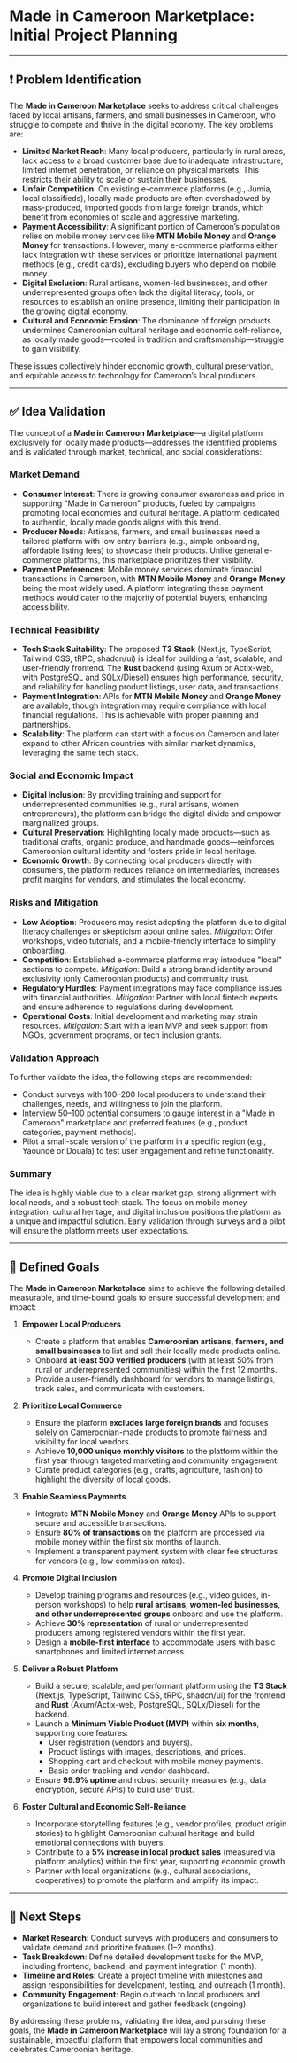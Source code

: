 # Made in Cameroon Marketplace: Initial Project Planning

---

## ❗ Problem Identification

The **Made in Cameroon Marketplace** seeks to address critical challenges faced by local artisans, farmers, and small businesses in Cameroon, who struggle to compete and thrive in the digital economy. The key problems are:

- **Limited Market Reach**: Many local producers, particularly in rural areas, lack access to a broad customer base due to inadequate infrastructure, limited internet penetration, or reliance on physical markets. This restricts their ability to scale or sustain their businesses.
- **Unfair Competition**: On existing e-commerce platforms (e.g., Jumia, local classifieds), locally made products are often overshadowed by mass-produced, imported goods from large foreign brands, which benefit from economies of scale and aggressive marketing.
- **Payment Accessibility**: A significant portion of Cameroon’s population relies on mobile money services like **MTN Mobile Money** and **Orange Money** for transactions. However, many e-commerce platforms either lack integration with these services or prioritize international payment methods (e.g., credit cards), excluding buyers who depend on mobile money.
- **Digital Exclusion**: Rural artisans, women-led businesses, and other underrepresented groups often lack the digital literacy, tools, or resources to establish an online presence, limiting their participation in the growing digital economy.
- **Cultural and Economic Erosion**: The dominance of foreign products undermines Cameroonian cultural heritage and economic self-reliance, as locally made goods—rooted in tradition and craftsmanship—struggle to gain visibility.

These issues collectively hinder economic growth, cultural preservation, and equitable access to technology for Cameroon’s local producers.

---

## ✅ Idea Validation

The concept of a **Made in Cameroon Marketplace**—a digital platform exclusively for locally made products—addresses the identified problems and is validated through market, technical, and social considerations:

### Market Demand
- **Consumer Interest**: There is growing consumer awareness and pride in supporting "Made in Cameroon" products, fueled by campaigns promoting local economies and cultural heritage. A platform dedicated to authentic, locally made goods aligns with this trend.
- **Producer Needs**: Artisans, farmers, and small businesses need a tailored platform with low entry barriers (e.g., simple onboarding, affordable listing fees) to showcase their products. Unlike general e-commerce platforms, this marketplace prioritizes their visibility.
- **Payment Preferences**: Mobile money services dominate financial transactions in Cameroon, with **MTN Mobile Money** and **Orange Money** being the most widely used. A platform integrating these payment methods would cater to the majority of potential buyers, enhancing accessibility.

### Technical Feasibility
- **Tech Stack Suitability**: The proposed **T3 Stack** (Next.js, TypeScript, Tailwind CSS, tRPC, shadcn/ui) is ideal for building a fast, scalable, and user-friendly frontend. The **Rust** backend (using Axum or Actix-web, with PostgreSQL and SQLx/Diesel) ensures high performance, security, and reliability for handling product listings, user data, and transactions.
- **Payment Integration**: APIs for **MTN Mobile Money** and **Orange Money** are available, though integration may require compliance with local financial regulations. This is achievable with proper planning and partnerships.
- **Scalability**: The platform can start with a focus on Cameroon and later expand to other African countries with similar market dynamics, leveraging the same tech stack.

### Social and Economic Impact
- **Digital Inclusion**: By providing training and support for underrepresented communities (e.g., rural artisans, women entrepreneurs), the platform can bridge the digital divide and empower marginalized groups.
- **Cultural Preservation**: Highlighting locally made products—such as traditional crafts, organic produce, and handmade goods—reinforces Cameroonian cultural identity and fosters pride in local heritage.
- **Economic Growth**: By connecting local producers directly with consumers, the platform reduces reliance on intermediaries, increases profit margins for vendors, and stimulates the local economy.

### Risks and Mitigation
- **Low Adoption**: Producers may resist adopting the platform due to digital literacy challenges or skepticism about online sales. *Mitigation*: Offer workshops, video tutorials, and a mobile-friendly interface to simplify onboarding.
- **Competition**: Established e-commerce platforms may introduce "local" sections to compete. *Mitigation*: Build a strong brand identity around exclusivity (only Cameroonian products) and community trust.
- **Regulatory Hurdles**: Payment integrations may face compliance issues with financial authorities. *Mitigation*: Partner with local fintech experts and ensure adherence to regulations during development.
- **Operational Costs**: Initial development and marketing may strain resources. *Mitigation*: Start with a lean MVP and seek support from NGOs, government programs, or tech inclusion grants.

### Validation Approach
To further validate the idea, the following steps are recommended:
- Conduct surveys with 100–200 local producers to understand their challenges, needs, and willingness to join the platform.
- Interview 50–100 potential consumers to gauge interest in a "Made in Cameroon" marketplace and preferred features (e.g., product categories, payment methods).
- Pilot a small-scale version of the platform in a specific region (e.g., Yaoundé or Douala) to test user engagement and refine functionality.

### Summary
The idea is highly viable due to a clear market gap, strong alignment with local needs, and a robust tech stack. The focus on mobile money integration, cultural heritage, and digital inclusion positions the platform as a unique and impactful solution. Early validation through surveys and a pilot will ensure the platform meets user expectations.

---

## 🎯 Defined Goals

The **Made in Cameroon Marketplace** aims to achieve the following detailed, measurable, and time-bound goals to ensure successful development and impact:

1. **Empower Local Producers**  
   - Create a platform that enables **Cameroonian artisans, farmers, and small businesses** to list and sell their locally made products online.  
   - Onboard **at least 500 verified producers** (with at least 50% from rural or underrepresented communities) within the first 12 months.  
   - Provide a user-friendly dashboard for vendors to manage listings, track sales, and communicate with customers.

2. **Prioritize Local Commerce**  
   - Ensure the platform **excludes large foreign brands** and focuses solely on Cameroonian-made products to promote fairness and visibility for local vendors.  
   - Achieve **10,000 unique monthly visitors** to the platform within the first year through targeted marketing and community engagement.  
   - Curate product categories (e.g., crafts, agriculture, fashion) to highlight the diversity of local goods.

3. **Enable Seamless Payments**  
   - Integrate **MTN Mobile Money** and **Orange Money** APIs to support secure and accessible transactions.  
   - Ensure **80% of transactions** on the platform are processed via mobile money within the first six months of launch.  
   - Implement a transparent payment system with clear fee structures for vendors (e.g., low commission rates).

4. **Promote Digital Inclusion**  
   - Develop training programs and resources (e.g., video guides, in-person workshops) to help **rural artisans, women-led businesses, and other underrepresented groups** onboard and use the platform.  
   - Achieve **30% representation** of rural or underrepresented producers among registered vendors within the first year.  
   - Design a **mobile-first interface** to accommodate users with basic smartphones and limited internet access.

5. **Deliver a Robust Platform**  
   - Build a secure, scalable, and performant platform using the **T3 Stack** (Next.js, TypeScript, Tailwind CSS, tRPC, shadcn/ui) for the frontend and **Rust** (Axum/Actix-web, PostgreSQL, SQLx/Diesel) for the backend.  
   - Launch a **Minimum Viable Product (MVP)** within **six months**, supporting core features:  
     - User registration (vendors and buyers).  
     - Product listings with images, descriptions, and prices.  
     - Shopping cart and checkout with mobile money payments.  
     - Basic order tracking and vendor dashboard.  
   - Ensure **99.9% uptime** and robust security measures (e.g., data encryption, secure APIs) to build user trust.

6. **Foster Cultural and Economic Self-Reliance**  
   - Incorporate storytelling features (e.g., vendor profiles, product origin stories) to highlight Cameroonian cultural heritage and build emotional connections with buyers.  
   - Contribute to a **5% increase in local product sales** (measured via platform analytics) within the first year, supporting economic growth.  
   - Partner with local organizations (e.g., cultural associations, cooperatives) to promote the platform and amplify its impact.

---

## 🚀 Next Steps

- **Market Research**: Conduct surveys with producers and consumers to validate demand and prioritize features (1–2 months).  
- **Task Breakdown**: Define detailed development tasks for the MVP, including frontend, backend, and payment integration (1 month).  
- **Timeline and Roles**: Create a project timeline with milestones and assign responsibilities for development, testing, and outreach (1 month).  
- **Community Engagement**: Begin outreach to local producers and organizations to build interest and gather feedback (ongoing).  

By addressing these problems, validating the idea, and pursuing these goals, the **Made in Cameroon Marketplace** will lay a strong foundation for a sustainable, impactful platform that empowers local communities and celebrates Cameroonian heritage.